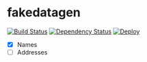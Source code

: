 # fakedatagen

[![Build Status](https://travis-ci.org/programad/fakedatagen.svg?branch=master)](https://travis-ci.org/programad/fakedatagen) [![Dependency Status](https://gemnasium.com/badges/github.com/programad/fakedatagen.svg)](https://gemnasium.com/github.com/programad/fakedatagen) [![Deploy](https://www.herokucdn.com/deploy/button.png)](https://heroku.com/deploy)


 - [x] Names
 - [ ] Addresses
